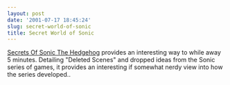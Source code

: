 ```yaml
---
layout: post
date: '2001-07-17 18:45:24'
slug: secret-world-of-sonic
title: Secret World of Sonic
---
```


[Secrets Of Sonic The Hedgehog](http://ssrg.emulationzone.org/secret/sonic_1/s1p1.html) provides an interesting way to while away 5 minutes. Detailing "Deleted Scenes" and dropped ideas from the Sonic series of games, it provides an interesting if somewhat nerdy view into how the series developed..